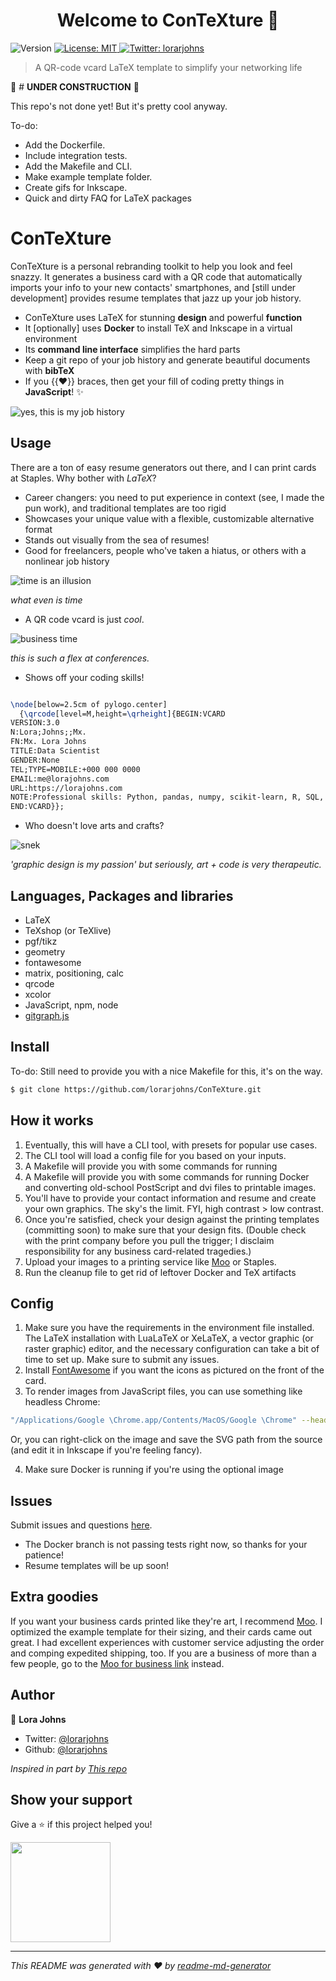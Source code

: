 <h1 align="center">Welcome to ConTeXture 👋</h1>
<p>
  <img alt="Version" src="https://img.shields.io/badge/version-0.0.1-blue.svg?cacheSeconds=2592000" />
  <a href="#" target="_blank">
    <img alt="License: MIT" src="https://img.shields.io/badge/License-MIT-yellow.svg" />
  </a>
  <a href="https://twitter.com/lorarjohns" target="_blank">
    <img alt="Twitter: lorarjohns" src="https://img.shields.io/twitter/follow/lorarjohns.svg?style=social" />
  </a>
</p>

> A QR-code vcard LaTeX template to simplify your networking life

🚨 # **UNDER CONSTRUCTION** 🚨 

This repo's not done yet! But it's pretty cool anyway.

To-do:
- Add the Dockerfile.
- Include integration tests.
- Add the Makefile and CLI.
- Make example template folder.
- Create gifs for Inkscape.
- Quick and dirty FAQ for LaTeX packages

# ConTeXture

ConTeXture is a personal rebranding toolkit to help you look and feel snazzy. 
It generates a business card with a QR code that automatically imports your info to your 
new contacts' smartphones, and [still under development] provides resume templates 
that jazz up your job history.

* ConTeXture uses LaTeX for stunning **design** and powerful **function**
* It [optionally] uses **Docker** to install TeX and Inkscape in a virtual environment
* Its **command line interface** simplifies the hard parts
* Keep a git repo of your job history and generate beautiful documents with **bibTeX**
* If you {{:heart:}} braces, then get your fill of coding pretty things in **JavaScript**! :sparkles:

![yes, this is my job history](resume/img/compact.png)

## Usage

There are a ton of easy resume generators out there, and I can print cards at Staples. Why bother with _LaTeX_?

* Career changers: you need to put experience in context (see, I made the pun work), and traditional templates are too rigid 
* Showcases your unique value with a flexible, customizable alternative format
* Stands out visually from the sea of resumes!
* Good for freelancers, people who've taken a hiatus, or others with a nonlinear job history

![time is an illusion](Ltime.png)

_what even is time_

* A QR code vcard is just _cool_.

![business time](vcard.png)

_this is such a flex at conferences._

* Shows off your coding skills!

```latex

\node[below=2.5cm of pylogo.center]
  {\qrcode[level=M,height=\qrheight]{BEGIN:VCARD
VERSION:3.0
N:Lora;Johns;;Mx.
FN:Mx. Lora Johns
TITLE:Data Scientist
GENDER:None
TEL;TYPE=MOBILE:+000 000 0000
EMAIL:me@lorajohns.com
URL:https://lorajohns.com
NOTE:Professional skills: Python, pandas, numpy, scikit-learn, R, SQL, natural language processing, machine and deep learning, and DevOps, inter alia. Education: J.D. Yale; M.L.I.S. Simmons; B.A. Dartmouth (Linguistics); Data Science certificate, Flatiron School. Interests: To name a few, the intersection of language and math; ethical and introspective work in deep learning; circus arts; community leadership; and outdoorsmanship.
END:VCARD}};

```

* Who doesn't love arts and crafts?

![snek](pylogo_sm.png)

_'graphic design is my passion' but seriously, art + code is very therapeutic._

## Languages, Packages and libraries

* LaTeX
* TeXshop (or TeXlive)
* pgf/tikz
* geometry
* fontawesome
* matrix, positioning, calc
* qrcode
* xcolor
* JavaScript, npm, node
* [gitgraph.js](http://gitgraphjs.com)


## Install

To-do: Still need to provide you with a nice Makefile for this, it's on the way.

```sh
$ git clone https://github.com/lorarjohns/ConTeXture.git
```

## How it works

1. Eventually, this will have a CLI tool, with presets for popular use cases.
2. The CLI tool will load a config file for you based on your inputs.
3. A Makefile will provide you with some commands for running 
4. A Makefile will provide you with some commands for running Docker and converting old-school PostScript and dvi files to printable images.
5. You'll have to provide your contact information and resume and create your own graphics. The sky's the limit. FYI, high contrast > low contrast.
6. Once you're satisfied, check your design against the printing templates (committing soon) to make sure that your design fits. (Double check with the print company before you pull the trigger; I disclaim responsibility for any business card-related tragedies.)
7. Upload your images to a printing service like [Moo](https://refer.moo.com/s/lorarjohns) or Staples.
8. Run the cleanup file to get rid of leftover Docker and TeX artifacts 

## Config

1. Make sure you have the requirements in the environment file installed. The LaTeX installation with LuaLaTeX or XeLaTeX, a vector graphic (or raster graphic) editor, and the necessary configuration can take a bit of time to set up. Make sure to submit any issues.
2. Install [FontAwesome](https://fontawesome.com/v4.7.0/icons/) if you want the icons as pictured on the front of the card. 
3. To render images from JavaScript files, you can use something like headless Chrome:

```bash
"/Applications/Google \Chrome.app/Contents/MacOS/Google \Chrome" --headless --screenshot --window-size=256,256 --default-background-color=0 index.html
```

Or, you can right-click on the image and save the SVG path from the source (and edit it in Inkscape if you're feeling fancy).

4. Make sure Docker is running if you're using the optional image

## Issues

Submit issues and questions [here](https://github.com/lorarjohns/ConTeXture/issues). 

* The Docker branch is not passing tests right now, so thanks for your patience!
* Resume templates will be up soon! 

## Extra goodies

If you want your business cards printed like they're art, I recommend [Moo](https://refer.moo.com/s/lorarjohns). I optimized the example template for their sizing,
and their cards came out great. I had excellent experiences with customer service adjusting the order and comping expedited shipping, too. If you are a business
of more than a few people, go to the [Moo for business link](https://refer.moo.com/s/lorarjohns14) instead.

## Author

👤 **Lora Johns**

* Twitter: [@lorarjohns](https://twitter.com/lorarjohns)
* Github: [@lorarjohns](https://github.com/lorarjohns)

_Inspired in part by [This repo](https://github.com/opieters/business-card)_

## Show your support

Give a ⭐️ if this project helped you!

<a href="https://www.patreon.com/lorarjohns">
  <img src="https://c5.patreon.com/external/logo/become_a_patron_button@2x.png" width="160">
</a>

***
_This README was generated with ❤️ by [readme-md-generator](https://github.com/kefranabg/readme-md-generator)_